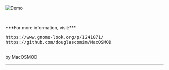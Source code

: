 ![Demo](https://i.imgur.com/CXNK87Y.png)

##

<br>
***For more information, visit:***

<pre>
https://www.gnome-look.org/p/1241071/
https://github.com/douglascomim/MacOSMOD
</pre>

<br>
by MacOSMOD

---
